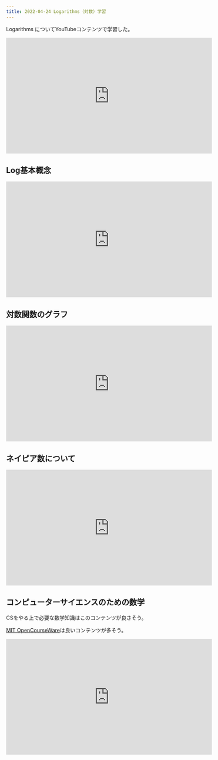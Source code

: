 ```yaml
---
title: 2022-04-24 Logarithms（対数）学習
---
```


Logarithms についてYouTubeコンテンツで学習した。

<iframe width="560" height="315" src="https://www.youtube.com/embed/LRbi_pMX1DM" title="YouTube video player" frameborder="0" allow="accelerometer; autoplay; clipboard-write; encrypted-media; gyroscope; picture-in-picture" allowfullscreen></iframe>

## Log基本概念

<iframe width="560" height="315" src="https://www.youtube.com/embed/rQXJyesqvhg" title="YouTube video player" frameborder="0" allow="accelerometer; autoplay; clipboard-write; encrypted-media; gyroscope; picture-in-picture" allowfullscreen></iframe>

## 対数関数のグラフ

<iframe width="560" height="315" src="https://www.youtube.com/embed/xciCE-6zv8s" title="YouTube video player" frameborder="0" allow="accelerometer; autoplay; clipboard-write; encrypted-media; gyroscope; picture-in-picture" allowfullscreen></iframe>

## ネイピア数について

<iframe width="560" height="315" src="https://www.youtube.com/embed/1M7FF1nd25I" title="YouTube video player" frameborder="0" allow="accelerometer; autoplay; clipboard-write; encrypted-media; gyroscope; picture-in-picture" allowfullscreen></iframe>

## コンピューターサイエンスのための数学

CSをやる上で必要な数学知識はこのコンテンツが良さそう。

[MIT OpenCourseWare](https://www.youtube.com/c/mitocw/videos)は良いコンテンツが多そう。

<iframe width="560" height="315" src="https://www.youtube.com/embed/L3LMbpZIKhQ" title="YouTube video player" frameborder="0" allow="accelerometer; autoplay; clipboard-write; encrypted-media; gyroscope; picture-in-picture" allowfullscreen></iframe>

